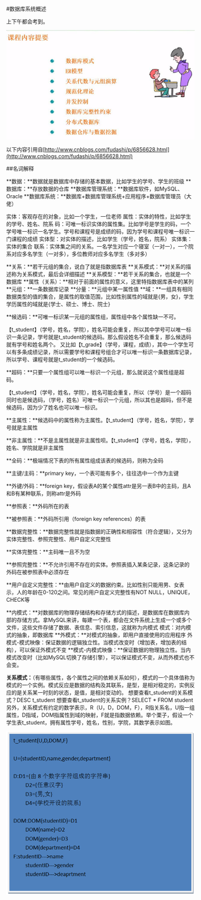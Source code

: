 #数据库系统概述

上下午都会考到。

![](/imgs/1.4-1数据库系统内容提要.png)

以下内容引用自[http://www.cnblogs.com/fudashi/p/6856628.html](http://www.cnblogs.com/fudashi/p/6856628.html)

##名词解释

**数据：**数据就是数据库中存储的基本数据，比如学生的学号、学生的班级
**数据库：**存放数据的仓库
**数据库管理系统：**数据库软件，如MySQL、Oracle
**数据库系统：**数据库+数据库管理系统+应用程序+数据库管理员（大佬）


实体：客观存在的对象，比如一个学生，一位老师
属性：实体的特性，比如学生的学号、姓名、院系
码：可唯一标识实体的属性集。比如学号是学生的码，一个学号唯一标识一名学生。学号和课程号是成绩的码，因为学号和课程号唯一标识一门课程的成绩
实体型：对实体的描述，比如学生（学号，姓名，院系）
实体集：实体的集合
联系：实体集之间的关系。一名学生对应一个寝室（一对一），一个院系对应多名学生（一对多），多位教师对应多名学生（多对多）

**关系：**若干元组的集合，说白了就是指数据库表
**关系模式：**对关系的描述称为关系模式，最后会详细描述
**关系模型：**若干关系的集合，也就是一个数据库
**属性（关系）：**相对于前面的属性的意义，这里特指数据库表中的某列
**元组：**一条数据库记录
**分量：**元组中某一属性值
**域：**一组具有相同数据类型的值的集合，是属性的取值范围，比如性别属性的域就是{男，女}，学生学历属性的域就是{学士、硕士、博士、院士}

**候选码：**可唯一标识某一元组的属性组，属性组中各个属性缺一不可。

【t_student】（学号，姓名，学院），姓名可能会重复，所以其中学号可以唯一标识一条记录，学号就是t_student的候选码。那么假设姓名不会重复，那么候选码就有学号和姓名两个。 又比如【t_grade】（学号，课程，成绩），其中一个学生可以有多条成绩记录，所以需要学号和课程号组合才可以唯一标识一条数据库记录，所以学号、课程号就是t_student的一个候选码。

**超码：**只要一个属性组可以唯一标识一个元组，那么就说这个属性组是超码。

【t_student】（学号，姓名，学院），姓名可能会重复，所以（学号）是一个超码同时也是候选码，（学号，姓名）可唯一标识一个元组，所以其也是超码，但不是候选码，因为少了姓名也可以唯一标识。

**主属性：**候选码中的属性称为主属性。【t_student】（学号，姓名，学院），学号就是主属性

**非主属性：**不是主属性就是非主属性呗。【t_student】（学号，姓名，学院），姓名、学院就是非主属性

**全码：**极端情况下表的所有属性组成该表的候选码，则称为全码

**主键/主码：**primary key，一个表可能有多个，往往选中一个作为主键

**外键/外码：**foreign key，假设表A的某个属性attr是另一表B中的主码，且A和B有某种联系，则称attr是外码

**参照表：**外码所在的表

**被参照表：**外码所引用（foreign key references）的表

**数据完整性：**数据完整性就是指数据的正确性和相容性（符合逻辑），又分为实体完整性、参照完整性、用户自定义完整性

**实体完整性：**主码唯一且不为空

**参照完整性：**不允许引用不存在的实体。参照表插入某条记录，这条记录的外码在被参照表中必须存在

**用户自定义完整性：**由用户自定义的数据约束。比如性别只能用男、女表示，人的年龄在0-120之间。常见的用户自定义完整性有NOT NULL，UNIQUE，CHECK等

**内模式：**对数据库的物理存储结构和存储方式的描述，是数据库在数据库内部的存储方式。拿MySQL来讲，每建一个表，都会在文件系统上生成一个或多个文件，这些文件存储了数据、表信息、索引信息，这就称为内模式
模式：对内模式的抽象，即数据库
**外模式：**对模式的抽象，即用户直接使用的应用程序
外模式-模式映像：保证数据的逻辑独立性。当模式改变时（增加表，增加表的结构），可以保证外模式不变
**模式-内模式映像：**保证数据的物理独立性。当内模式改变时（比如MySQL切换了存储引擎），可以保证模式不变，从而外模式也不会变。

**关系模式：**（有哪些属性，各个属性之间的依赖关系如何），模式的一个具体值称为模式的一个实例。模式反应是数据的结构及其联系，是型，是相对稳定的，实例反应的是关系某一时刻的状态，是值，是相对变动的。
想要查看t_student的关系模式？DESC t_student
想要查看t_student的关系实例？SELECT * FROM student
另外，关系模式有约定的数学表示，R（U，D，DOM，F），R指关系名，U指一组属性，D指域，DOM指属性到域的映射，F就是指数据依赖。举个栗子，假设一个学生表t_student，拥有属性学号，姓名，性别，学院，其数学表示如图。

![](/imgs/1.4-2关系模式的数学表示.png)
